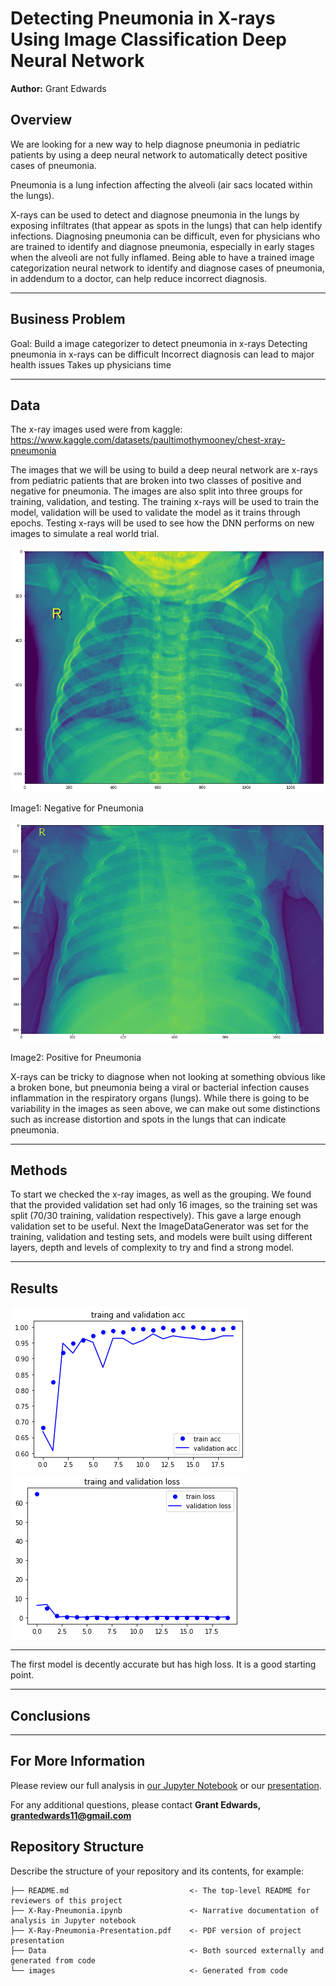 # Detecting Pneumonia in X-rays Using Image Classification Deep Neural Network

**Author:** Grant Edwards

## Overview

We are looking for a new way to help diagnose pneumonia in pediatric patients by using a deep neural network to automatically detect positive cases of pneumonia.

Pneumonia is a lung infection affecting the alveoli (air sacs located within the lungs).

X-rays can be used to detect and diagnose pneumonia in the lungs by exposing infiltrates (that appear as spots in the lungs) that can help identify infections. Diagnosing pneumonia can be difficult, even for physicians who are trained to identify and diagnose pneumonia, especially in early stages when the alveoli are not fully inflamed. Being able to have a trained image categorization neural network to identify and diagnose cases of pneumonia, in addendum to a doctor, can help reduce incorrect diagnosis.

***

## Business Problem

Goal: Build a image categorizer to detect pneumonia in x-rays
Detecting pneumonia in x-rays can be difficult
Incorrect diagnosis can lead to major health issues
Takes up physicians time

***

## Data

The x-ray images used were from kaggle: https://www.kaggle.com/datasets/paultimothymooney/chest-xray-pneumonia

The images that we will be using to build a deep neural network are x-rays from pediatric patients that are broken into two classes of positive and negative for pneumonia. The images are also split into three groups for training, validation, and testing. The training x-rays will be used to train the model, validation will be used to validate the model as it trains through epochs. Testing x-rays will be used to see how the DNN performs on new images to simulate a real world trial. 

![graph1](./images/Pneumonia-negative.png)

Image1: Negative for Pneumonia


![graph2](./images/Pneumonia-positive.png)

Image2: Positive for Pneumonia


X-rays can be tricky to diagnose when not looking at something obvious like a broken bone, but pneumonia being a viral or bacterial infection causes inflammation in the respiratory organs (lungs). While there is going to be variability in the images as seen above, we can make out some distinctions such as increase distortion and spots in the lungs that can indicate pneumonia.
***

## Methods

To start we checked the x-ray images, as well as the grouping. We found that the provided validation set had only 16 images, so the training set was split (70/30 training, validation respectively). This gave a large enough validation set to be useful. 
Next the ImageDataGenerator was set for the training, validation and testing sets, and models were built using different layers, depth and levels of complexity to try and find a strong model. 


***

## Results


![graph3](./images/model1-accuracy.png)
![graph4](./images/model1-loss.png)
***

The first model is decently accurate but has high loss. It is a good starting point. 


***

## Conclusions


***

## For More Information

Please review our full analysis in [our Jupyter Notebook](./X-Ray-Pneumonia.ipynb) or our [presentation](./X-Ray-Pneumonia-Presentation.pdf).

For any additional questions, please contact **Grant Edwards, grantedwards11@gmail.com**

## Repository Structure

Describe the structure of your repository and its contents, for example:

```
├── README.md                           <- The top-level README for reviewers of this project
├── X-Ray-Pneumonia.ipynb               <- Narrative documentation of analysis in Jupyter notebook
├── X-Ray-Pneumonia-Presentation.pdf    <- PDF version of project presentation
├── Data                                <- Both sourced externally and generated from code
└── images                              <- Generated from code
```
